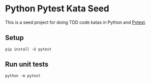 # Python Pytest Kata Seed
This is a seed project for doing TDD code katas in Python and [Pytest](https://docs.pytest.org).

## Setup
```
pip install -U pytest
```

## Run unit tests
```
python -m pytest
```
